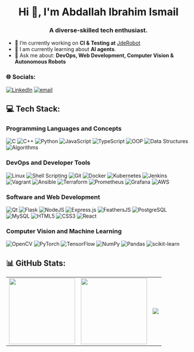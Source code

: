 <h1 align="center">Hi 👋, I'm Abdallah Ibrahim Ismail</h1>
<h3 align="center">A diverse-skilled tech enthusiast.</h3>

- 🔭 I’m currently working on **CI & Testing at** [JdeRobot](https://github.com/JdeRobot)
- 🌱 I am currently learning about **AI agents**.
- 💬 Ask me about: **DevOps, Web Development, Computer Vision & Autonomous Robots**

### 🌐 Socials:
[![LinkedIn](https://img.shields.io/badge/LinkedIn-%230077B5.svg?logo=linkedin&logoColor=white)](https://linkedin.com/in/https://www.linkedin.com/in/abdallah-ismail15) [![email](https://img.shields.io/badge/Email-D14836?logo=gmail&logoColor=white)](mailto:abdallah.ibrahim5115@gmail.com) 

## 💻 Tech Stack:
### Programming Languages and Concepts
![C](https://img.shields.io/badge/c-%2300599C.svg?style=for-the-badge&logo=c&logoColor=white) ![C++](https://img.shields.io/badge/c++-%2300599C.svg?style=for-the-badge&logo=c%2B%2B&logoColor=white) ![Python](https://img.shields.io/badge/python-3670A0?style=for-the-badge&logo=python&logoColor=ffdd54) ![JavaScript](https://img.shields.io/badge/javascript-%23323330.svg?style=for-the-badge&logo=javascript&logoColor=%23F7DF1E) ![TypeScript](https://img.shields.io/badge/typescript-%23007ACC.svg?style=for-the-badge&logo=typescript&logoColor=white) ![OOP](https://img.shields.io/badge/OOP-%2300599C.svg?style=for-the-badge&logo=codeforces&logoColor=white) ![Data Structures](https://img.shields.io/badge/Data%20Structures-%2300599C.svg?style=for-the-badge&logo=codeforces&logoColor=white) ![Algorithms](https://img.shields.io/badge/Algorithms-%2300599C.svg?style=for-the-badge&logo=codeforces&logoColor=white)

### DevOps and Developer Tools
![Linux](https://img.shields.io/badge/linux-%23FCC624.svg?style=for-the-badge&logo=linux&logoColor=black) ![Shell Scripting](https://img.shields.io/badge/shell%20scripting-%23121011.svg?style=for-the-badge&logo=gnu-bash&logoColor=white) ![Git](https://img.shields.io/badge/git-%23F05033.svg?style=for-the-badge&logo=git&logoColor=white) ![Docker](https://img.shields.io/badge/docker-%230db7ed.svg?style=for-the-badge&logo=docker&logoColor=white) ![Kubernetes](https://img.shields.io/badge/kubernetes-%23326ce5.svg?style=for-the-badge&logo=kubernetes&logoColor=white) ![Jenkins](https://img.shields.io/badge/jenkins-%232C5263.svg?style=for-the-badge&logo=jenkins&logoColor=white) ![Vagrant](https://img.shields.io/badge/vagrant-%231563FF.svg?style=for-the-badge&logo=vagrant&logoColor=white) ![Ansible](https://img.shields.io/badge/ansible-%23000000.svg?style=for-the-badge&logo=ansible&logoColor=white) ![Terraform](https://img.shields.io/badge/terraform-%235835CC.svg?style=for-the-badge&logo=terraform&logoColor=white) ![Prometheus](https://img.shields.io/badge/prometheus-E6522C?style=for-the-badge&logo=prometheus&logoColor=white) ![Grafana](https://img.shields.io/badge/grafana-%23F46800.svg?style=for-the-badge&logo=grafana&logoColor=white) ![AWS](https://img.shields.io/badge/aws-%23FF9900.svg?style=for-the-badge&logo=amazon-aws&logoColor=white)

### Software and Web Development
![Qt](https://img.shields.io/badge/Qt-%23217346.svg?style=for-the-badge&logo=Qt&logoColor=white) ![Flask](https://img.shields.io/badge/flask-%23000.svg?style=for-the-badge&logo=flask&logoColor=white) ![NodeJS](https://img.shields.io/badge/node.js-6DA55F?style=for-the-badge&logo=node.js&logoColor=white) ![Express.js](https://img.shields.io/badge/express.js-%23404d59.svg?style=for-the-badge&logo=express&logoColor=%2361DAFB) ![FeathersJS](https://img.shields.io/badge/feathersjs-%23007ACC.svg?style=for-the-badge&logo=feathers&logoColor=white) ![PostgreSQL](https://img.shields.io/badge/postgresql-%23316192.svg?style=for-the-badge&logo=postgresql&logoColor=white) ![MySQL](https://img.shields.io/badge/mysql-4479A1.svg?style=for-the-badge&logo=mysql&logoColor=white) ![HTML5](https://img.shields.io/badge/html5-%23E34F26.svg?style=for-the-badge&logo=html5&logoColor=white) ![CSS3](https://img.shields.io/badge/css3-%231572B6.svg?style=for-the-badge&logo=css3&logoColor=white) ![React](https://img.shields.io/badge/react-%2320232a.svg?style=for-the-badge&logo=react&logoColor=%2361DAFB)

### Computer Vision and Machine Learning
![OpenCV](https://img.shields.io/badge/opencv-%23white.svg?style=for-the-badge&logo=opencv&logoColor=white) ![PyTorch](https://img.shields.io/badge/PyTorch-%23EE4C2C.svg?style=for-the-badge&logo=PyTorch&logoColor=white) ![TensorFlow](https://img.shields.io/badge/TensorFlow-%23FF6F00.svg?style=for-the-badge&logo=TensorFlow&logoColor=white) ![NumPy](https://img.shields.io/badge/numpy-%23013243.svg?style=for-the-badge&logo=numpy&logoColor=white) ![Pandas](https://img.shields.io/badge/pandas-%23150458.svg?style=for-the-badge&logo=pandas&logoColor=white) ![scikit-learn](https://img.shields.io/badge/scikit--learn-%23F7931E.svg?style=for-the-badge&logo=scikit-learn&logoColor=white)

## 📊 GitHub Stats:
<table>
  <tr>
    <td>
      <img src="https://github-readme-stats.vercel.app/api?username=apolo151&theme=blueberry&hide_border=false&include_all_commits=true&count_private=true" height="180"/>
    </td>
    <td>
      <img src="https://nirzak-streak-stats.vercel.app/?user=apolo151&theme=blueberry&hide_border=false" height="180"/>
    </td>
    <td>
      <img src="https://github-profile-summary-cards.vercel.app/api/cards/most-commit-language?username=apolo151&theme=blueberry">
    </td>
  </tr>
</table>

<br>

<!-- ### 🔝 Top Contributed Repo
![](https://github-contributor-stats.vercel.app/api?username=Apolo151&limit=5&theme=blueberry&combine_all_yearly_contributions=true) -->
